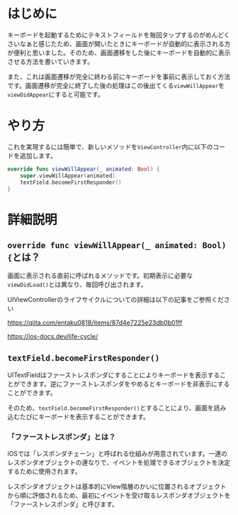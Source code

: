 <!--
title:   【iOS】画面遷移時にキーボードを表示させる方法
tags:    Swift,ViewContoller,iOS
id:      5cf488714423277a46e7
private: false
-->
# はじめに
キーボードを起動するためにテキストフィールドを毎回タップするのがめんどくさいなぁと感じたため、画面が開いたときにキーボードが自動的に表示される方が便利と思いました。そのため、画面遷移をした後にキーボードを自動的に表示させる方法を書いていきます。

また、これは画面遷移が完全に終わる前にキーボードを事前に表示しておく方法です。画面遷移が完全に終了した後の処理はこの後出てくる`viewWillAppear`を`viewDidAppear`にすると可能です。

# やり方
これを実現するには簡単で、新しいメソッドを`ViewController`内に以下のコードを追加します。

```swift
override func viewWillAppear(_ animated: Bool) {
    super.viewWillAppear(animated)
    textField.becomeFirstResponder()
}
```

# 詳細説明
## `override func viewWillAppear(_ animated: Bool) {`とは？
画面に表示される直前に呼ばれるメソッドです。初期表示に必要な`viewDidLoad()`とは異なり、毎回呼び出されます。

UIViewControllerのライフサイクルについての詳細は以下の記事をご参照ください

https://qiita.com/entaku0818/items/87d4e7225e23db0b01ff

https://ios-docs.dev/life-cycle/

## `textField.becomeFirstResponder()`
UITextFieldはファーストレスポンダにすることによりキーボードを表示することができます。逆にファーストレスポンダをやめるとキーボードを非表示にすることができます。

そのため、`textField.becomeFirstResponder()`とすることにより、画面を読み込むたびにキーボードを表示することができます。

### 「ファーストレスポンダ」とは？
iOSでは「レスポンダチェーン」と呼ばれる仕組みが用意されています。一連のレスポンダオブジェクトの連なりで、イベントを処理できるオブジェクトを決定するために使用されます。

レスポンダオブジェクトは基本的にView階層のかいに位置されるオブジェクトから順に評価されるため、最初にイベントを受け取るレスポンダオブジェクトを「ファーストレスポンダ」と呼びます。